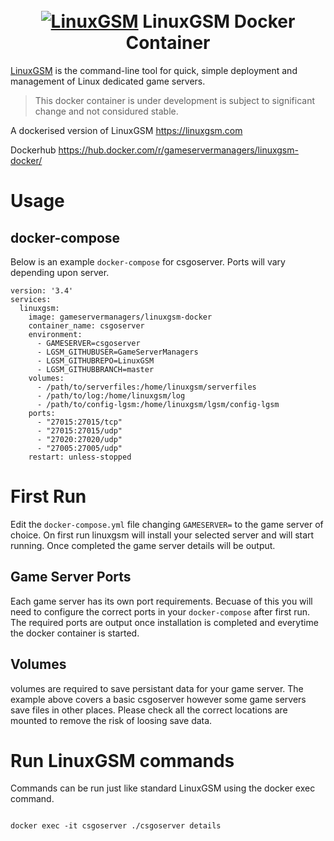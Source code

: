 <h1 align="center">
  <br>
  <a href="https://linuxgsm.com"><img src="https://i.imgur.com/Eoh1jsi.jpg" alt="LinuxGSM"></a>
  LinuxGSM Docker Container
</h1>

[LinuxGSM](https://linuxgsm.com) is the command-line tool for quick, simple deployment and management of Linux dedicated game servers.

> This docker container is under development is subject to significant change and not considured stable.

A dockerised version of LinuxGSM https://linuxgsm.com

Dockerhub https://hub.docker.com/r/gameservermanagers/linuxgsm-docker/
# Usage

## docker-compose
Below is an example `docker-compose` for csgoserver. Ports will vary depending upon server.
```
version: '3.4'
services:
  linuxgsm:
    image: gameservermanagers/linuxgsm-docker
    container_name: csgoserver
    environment:
      - GAMESERVER=csgoserver
      - LGSM_GITHUBUSER=GameServerManagers
      - LGSM_GITHUBREPO=LinuxGSM
      - LGSM_GITHUBBRANCH=master
    volumes:
      - /path/to/serverfiles:/home/linuxgsm/serverfiles
      - /path/to/log:/home/linuxgsm/log
      - /path/to/config-lgsm:/home/linuxgsm/lgsm/config-lgsm
    ports:
      - "27015:27015/tcp"
      - "27015:27015/udp"
      - "27020:27020/udp"
      - "27005:27005/udp"
    restart: unless-stopped
```
# First Run
Edit the `docker-compose.yml` file changing `GAMESERVER=` to the game server of choice.
On first run linuxgsm will install your selected server and will start running. Once completed the game server details will be output.
## Game Server Ports
Each game server has its own port requirements. Becuase of this you will need to configure the correct ports in your `docker-compose` after first run. The required ports are output once installation is completed and everytime the docker container is started.
## Volumes
volumes are required to save persistant data for your game server. The example above covers a basic csgoserver however some game servers save files in other places. Please check all the correct locations are mounted to remove the risk of loosing save data.
# Run LinuxGSM commands

Commands can be run just like standard LinuxGSM using the docker exec command.

```

docker exec -it csgoserver ./csgoserver details

```
#
